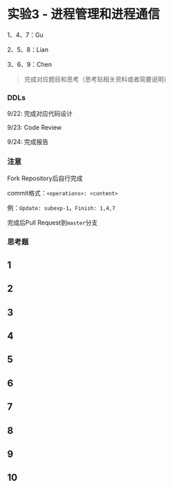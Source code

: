 # 实验3 - 进程管理和进程通信

1、4、7：Gu

2、5、8：Lian

3、6、9：Chen

> 完成对应题目和思考（思考贴相关资料或者简要说明）

### DDLs

9/22: 完成对应代码设计

9/23: Code Review

9/24: 完成报告

### 注意

Fork Repository后自行完成

commit格式：`<operations>: <content>`

例：`Update: subexp-1`，`Finish: 1,4,7`

完成后Pull Request到`master`分支

### 思考题

## 1

## 2

## 3

## 4

## 5

## 6

## 7

## 8

## 9

## 10
